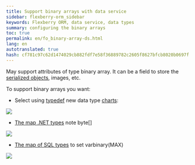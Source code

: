 ```yaml
--- 
title: Support binary arrays with data service 
sidebar: flexberry-orm_sidebar 
keywords: Flexberry ORM, data service, data types 
summary: configuring the binary arrays 
toc: true 
permalink: en/fo_binary-array-ds.html 
lang: en 
autotranslated: true 
hash: cf781c97c62d1474029cb882fdf7e58f36889782c2605f8627bfcb8020b0697f 
--- 
```


May support attributes of type binary array. It can be a field to store the [serialized objects](fo_aggregating-function.html), images, etc. 

To support binary arrays you want: 

* Select using [typedef](fd_typedef.html) new data type [charts](fd_class-diagram.html): 

![](/images/pages/products/flexberry-orm/data-service/byte-array.png) 

* [The map .NET types](fd_types-map.html) note byte[] 

![](/images/pages/products/flexberry-orm/data-service/types-net.png) 

* [The map of SQL types](fd_types-map.html) to set varbinary(MAX) 

![](/images/pages/products/flexberry-orm/data-service/types-sql.png) 



